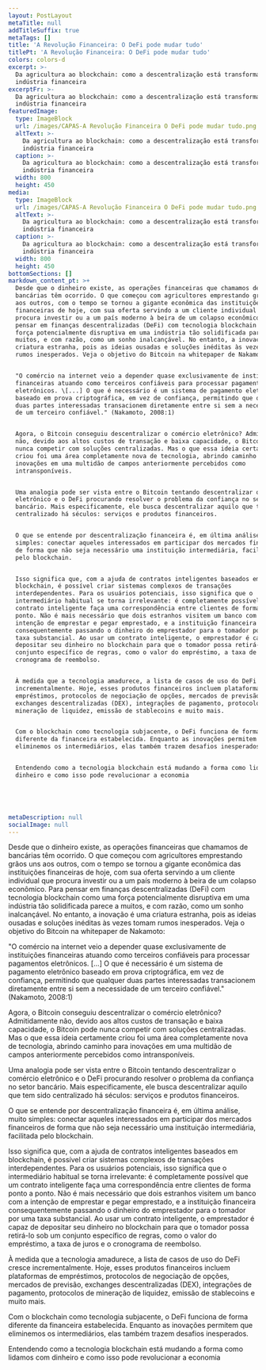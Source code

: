 ```yaml
---
layout: PostLayout
metaTitle: null
addTitleSuffix: true
metaTags: []
title: 'A Revolução Financeira: O DeFi pode mudar tudo'
titlePt: 'A Revolução Financeira: O DeFi pode mudar tudo'
colors: colors-d
excerpt: >-
  Da agricultura ao blockchain: como a descentralização está transformando a
  indústria financeira
excerptFr: >-
  Da agricultura ao blockchain: como a descentralização está transformando a
  indústria financeira
featuredImage:
  type: ImageBlock
  url: /images/CAPAS-A Revolução Financeira O DeFi pode mudar tudo.png
  altText: >-
    Da agricultura ao blockchain: como a descentralização está transformando a
    indústria financeira
  caption: >-
    Da agricultura ao blockchain: como a descentralização está transformando a
    indústria financeira
  width: 800
  height: 450
media:
  type: ImageBlock
  url: /images/CAPAS-A Revolução Financeira O DeFi pode mudar tudo.png
  altText: >-
    Da agricultura ao blockchain: como a descentralização está transformando a
    indústria financeira
  caption: >-
    Da agricultura ao blockchain: como a descentralização está transformando a
    indústria financeira
  width: 800
  height: 450
bottomSections: []
markdown_content_pt: >+
  Desde que o dinheiro existe, as operações financeiras que chamamos de
  bancárias têm ocorrido. O que começou com agricultores emprestando grãos uns
  aos outros, com o tempo se tornou a gigante econômica das instituições
  financeiras de hoje, com sua oferta servindo a um cliente individual que
  procura investir ou a um país moderno à beira de um colapso econômico. Para
  pensar em finanças descentralizadas (DeFi) com tecnologia blockchain como uma
  força potencialmente disruptiva em uma indústria tão solidificada parece a
  muitos, e com razão, como um sonho inalcançável. No entanto, a inovação é uma
  criatura estranha, pois as ideias ousadas e soluções inéditas às vezes tomam
  rumos inesperados. Veja o objetivo do Bitcoin na whitepaper de Nakamoto:


  "O comércio na internet veio a depender quase exclusivamente de instituições
  financeiras atuando como terceiros confiáveis para processar pagamentos
  eletrônicos. \[...] O que é necessário é um sistema de pagamento eletrônico
  baseado em prova criptográfica, em vez de confiança, permitindo que qualquer
  duas partes interessadas transacionem diretamente entre si sem a necessidade
  de um terceiro confiável." (Nakamoto, 2008:1)


  Agora, o Bitcoin conseguiu descentralizar o comércio eletrônico? Admitidamente
  não, devido aos altos custos de transação e baixa capacidade, o Bitcoin pode
  nunca competir com soluções centralizadas. Mas o que essa ideia certamente
  criou foi uma área completamente nova de tecnologia, abrindo caminho para
  inovações em uma multidão de campos anteriormente percebidos como
  intransponíveis.


  Uma analogia pode ser vista entre o Bitcoin tentando descentralizar o comércio
  eletrônico e o DeFi procurando resolver o problema da confiança no setor
  bancário. Mais especificamente, ele busca descentralizar aquilo que tem sido
  centralizado há séculos: serviços e produtos financeiros.


  O que se entende por descentralização financeira é, em última análise, muito
  simples: conectar aqueles interessados em participar dos mercados financeiros
  de forma que não seja necessário uma instituição intermediária, facilitada
  pelo blockchain.


  Isso significa que, com a ajuda de contratos inteligentes baseados em
  blockchain, é possível criar sistemas complexos de transações
  interdependentes. Para os usuários potenciais, isso significa que o
  intermediário habitual se torna irrelevante: é completamente possível que um
  contrato inteligente faça uma correspondência entre clientes de forma ponto a
  ponto. Não é mais necessário que dois estranhos visitem um banco com a
  intenção de emprestar e pegar emprestado, e a instituição financeira
  consequentemente passando o dinheiro do emprestador para o tomador por uma
  taxa substancial. Ao usar um contrato inteligente, o emprestador é capaz de
  depositar seu dinheiro no blockchain para que o tomador possa retirá-lo sob um
  conjunto específico de regras, como o valor do empréstimo, a taxa de juros e o
  cronograma de reembolso.


  À medida que a tecnologia amadurece, a lista de casos de uso do DeFi cresce
  incrementalmente. Hoje, esses produtos financeiros incluem plataformas de
  empréstimos, protocolos de negociação de opções, mercados de previsão,
  exchanges descentralizadas (DEX), integrações de pagamento, protocolos de
  mineração de liquidez, emissão de stablecoins e muito mais.


  Com o blockchain como tecnologia subjacente, o DeFi funciona de forma
  diferente da financeira estabelecida. Enquanto as inovações permitem que
  eliminemos os intermediários, elas também trazem desafios inesperados.


  Entendendo como a tecnologia blockchain está mudando a forma como lidamos com
  dinheiro e como isso pode revolucionar a economia





metaDescription: null
socialImage: null
---
```

Desde que o dinheiro existe, as operações financeiras que chamamos de bancárias têm ocorrido. O que começou com agricultores emprestando grãos uns aos outros, com o tempo se tornou a gigante econômica das instituições financeiras de hoje, com sua oferta servindo a um cliente individual que procura investir ou a um país moderno à beira de um colapso econômico. Para pensar em finanças descentralizadas (DeFi) com tecnologia blockchain como uma força potencialmente disruptiva em uma indústria tão solidificada parece a muitos, e com razão, como um sonho inalcançável. No entanto, a inovação é uma criatura estranha, pois as ideias ousadas e soluções inéditas às vezes tomam rumos inesperados. Veja o objetivo do Bitcoin na whitepaper de Nakamoto:

"O comércio na internet veio a depender quase exclusivamente de instituições financeiras atuando como terceiros confiáveis para processar pagamentos eletrônicos. \[...] O que é necessário é um sistema de pagamento eletrônico baseado em prova criptográfica, em vez de confiança, permitindo que qualquer duas partes interessadas transacionem diretamente entre si sem a necessidade de um terceiro confiável." (Nakamoto, 2008:1)

Agora, o Bitcoin conseguiu descentralizar o comércio eletrônico? Admitidamente não, devido aos altos custos de transação e baixa capacidade, o Bitcoin pode nunca competir com soluções centralizadas. Mas o que essa ideia certamente criou foi uma área completamente nova de tecnologia, abrindo caminho para inovações em uma multidão de campos anteriormente percebidos como intransponíveis.

Uma analogia pode ser vista entre o Bitcoin tentando descentralizar o comércio eletrônico e o DeFi procurando resolver o problema da confiança no setor bancário. Mais especificamente, ele busca descentralizar aquilo que tem sido centralizado há séculos: serviços e produtos financeiros.

O que se entende por descentralização financeira é, em última análise, muito simples: conectar aqueles interessados em participar dos mercados financeiros de forma que não seja necessário uma instituição intermediária, facilitada pelo blockchain.

Isso significa que, com a ajuda de contratos inteligentes baseados em blockchain, é possível criar sistemas complexos de transações interdependentes. Para os usuários potenciais, isso significa que o intermediário habitual se torna irrelevante: é completamente possível que um contrato inteligente faça uma correspondência entre clientes de forma ponto a ponto. Não é mais necessário que dois estranhos visitem um banco com a intenção de emprestar e pegar emprestado, e a instituição financeira consequentemente passando o dinheiro do emprestador para o tomador por uma taxa substancial. Ao usar um contrato inteligente, o emprestador é capaz de depositar seu dinheiro no blockchain para que o tomador possa retirá-lo sob um conjunto específico de regras, como o valor do empréstimo, a taxa de juros e o cronograma de reembolso.

À medida que a tecnologia amadurece, a lista de casos de uso do DeFi cresce incrementalmente. Hoje, esses produtos financeiros incluem plataformas de empréstimos, protocolos de negociação de opções, mercados de previsão, exchanges descentralizadas (DEX), integrações de pagamento, protocolos de mineração de liquidez, emissão de stablecoins e muito mais.

Com o blockchain como tecnologia subjacente, o DeFi funciona de forma diferente da financeira estabelecida. Enquanto as inovações permitem que eliminemos os intermediários, elas também trazem desafios inesperados.

Entendendo como a tecnologia blockchain está mudando a forma como lidamos com dinheiro e como isso pode revolucionar a economia

